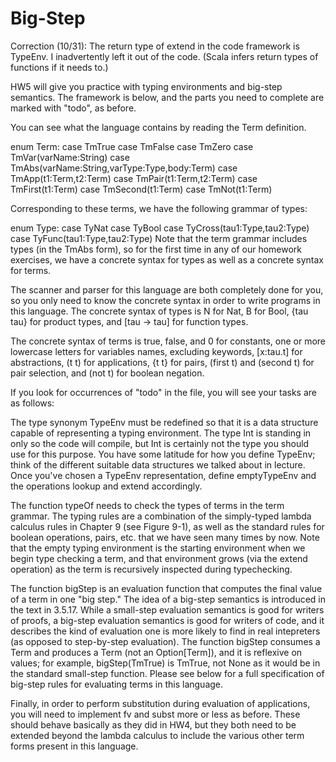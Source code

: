 # Big-Step
Correction (10/31): The return type of extend in the code framework is TypeEnv. I inadvertently left it out of the code. (Scala infers return types of functions if it needs to.)

HW5 will give you practice with typing environments and big-step semantics. The framework is below, and the parts you need to complete are marked with "todo", as before.

You can see what the language contains by reading the Term definition.

enum Term:
  case TmTrue
  case TmFalse
  case TmZero
  case TmVar(varName:String)
  case TmAbs(varName:String,varType:Type,body:Term)
  case TmApp(t1:Term,t2:Term)
  case TmPair(t1:Term,t2:Term)
  case TmFirst(t1:Term)
  case TmSecond(t1:Term)
  case TmNot(t1:Term)

Corresponding to these terms, we have the following grammar of types:

enum Type:
  case TyNat
  case TyBool
  case TyCross(tau1:Type,tau2:Type)
  case TyFunc(tau1:Type,tau2:Type)
Note that the term grammar includes types (in the TmAbs form), so for the first time in any of our homework exercises, we have a concrete syntax for types as well as a concrete syntax for terms.

The scanner and parser for this language are both completely done for you, so you only need to know the concrete syntax in order to write programs in this language. The concrete syntax of types is N for Nat, B for Bool, {tau tau} for product types, and [tau -> tau] for function types.

The concrete syntax of terms is true, false, and 0 for constants, one or more lowercase letters for variables names, excluding keywords, [x:tau.t] for abstractions, (t t) for applications, {t t} for pairs, (first t) and (second t) for pair selection, and (not t) for boolean negation.

If you look for occurrences of "todo" in the file, you will see your tasks are as follows:

The type synonym TypeEnv must be redefined so that it is a data structure capable of representing a typing environment. The type Int is standing in only so the code will compile, but Int is certainly not the type you should use for this purpose. You have some latitude for how you define TypeEnv; think of the different suitable data structures we talked about in lecture. Once you've chosen a TypeEnv representation, define emptyTypeEnv and the operations lookup and extend accordingly.

The function typeOf needs to check the types of terms in the term grammar. The typing rules are a combination of the simply-typed lambda calculus rules in Chapter 9 (see Figure 9-1), as well as the standard rules for boolean operations, pairs, etc. that we have seen many times by now. Note that the empty typing environment is the starting environment when we begin type checking a term, and that environment grows (via the extend operation) as the term is recursively inspected during typechecking.

The function bigStep is an evaluation function that computes the final value of a term in one "big step." The idea of a big-step semantics is introduced in the text in 3.5.17. While a small-step evaluation semantics is good for writers of proofs, a big-step evaluation semantics is good for writers of code, and it describes the kind of evaluation one is more likely to find in real intepreters (as opposed to step-by-step evaluation). The function bigStep consumes a Term and produces a Term (not an Option[Term]), and it is reflexive on values; for example, bigStep(TmTrue) is TmTrue, not None as it would be in the standard small-step function. Please see below for a full specification of big-step rules for evaluating terms in this language.

Finally, in order to perform substitution during evaluation of applications, you will need  to implement fv and subst more or less as before. These should behave basically as they did in HW4, but they both need to be extended beyond the lambda calculus to include the various other term forms present in this language.
